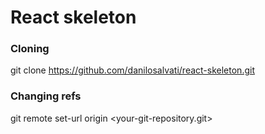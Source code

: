 # React skeleton

### Cloning
git clone https://github.com/danilosalvati/react-skeleton.git <your-project-name>

### Changing refs
git remote set-url origin <your-git-repository.git> 
